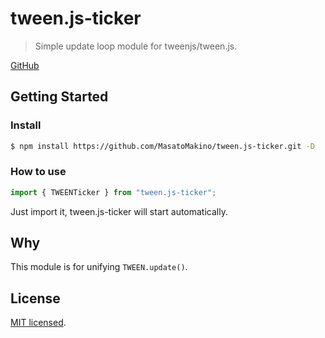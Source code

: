 # tween.js-ticker

> Simple update loop module for tweenjs/tween.js.

[GitHub](https://github.com/MasatoMakino/tween.js-ticker)

## Getting Started

### Install

```bash
$ npm install https://github.com/MasatoMakino/tween.js-ticker.git -D
```

### How to use

```js
import { TWEENTicker } from "tween.js-ticker";
```

Just import it, tween.js-ticker will start automatically.

## Why

This module is for unifying `TWEEN.update()`.

## License

[MIT licensed](LICENSE).
